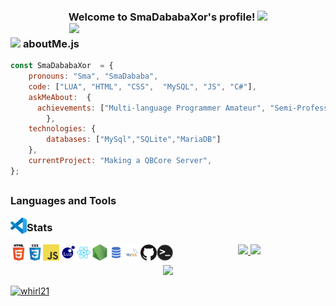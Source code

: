 <h3 align="center">
  Welcome to SmaDababaXor's profile!
  <img align='right' src="https://discord.c99.nl/widget/theme-3/752671913339519059.png" width="410">
  <img src="https://i.imgur.com/VLBb85Z.png" width="28">
</h3>

###  <img src="https://media.giphy.com/media/ln7z2eWriiQAllfVcn/giphy.gif" height="20"> **aboutMe.js**

```javascript
const SmaDababaXor  = {
    pronouns: "Sma", "SmaDababa",
    code: ["LUA", "HTML", "CSS",  "MySQL", "JS", "C#"],
    askMeAbout:  {
      achievements: ["Multi-language Programmer Amateur", "Semi-Professional FPS Player"],
        },
    technologies: {
        databases: ["MySql","SQLite","MariaDB"]
    },
    currentProject: "Making a QBCore Server",
};
```
##

### Languages and Tools
<img align="left" alt="Visual Studio Code" width="26px" src="https://raw.githubusercontent.com/github/explore/80688e429a7d4ef2fca1e82350fe8e3517d3494d/topics/visual-studio-code/visual-studio-code.png" />


### Stats

<img align="left" alt="HTML5" width="26px" src="https://raw.githubusercontent.com/github/explore/80688e429a7d4ef2fca1e82350fe8e3517d3494d/topics/html/html.png" />
<img align="left" alt="CSS3" width="26px" src="https://raw.githubusercontent.com/github/explore/80688e429a7d4ef2fca1e82350fe8e3517d3494d/topics/css/css.png" />
<img align="left" alt="JavaScript" width="26px" src="https://raw.githubusercontent.com/github/explore/80688e429a7d4ef2fca1e82350fe8e3517d3494d/topics/javascript/javascript.png" />
<img align="left" alt="Lua" width="26px" src="https://raw.githubusercontent.com/github/explore/80688e429a7d4ef2fca1e82350fe8e3517d3494d/topics/lua/lua.png" />
<img align="left" alt="React" width="26px" src="https://raw.githubusercontent.com/github/explore/80688e429a7d4ef2fca1e82350fe8e3517d3494d/topics/react/react.png" />
<img align="left" alt="Node.js" width="26px" src="https://raw.githubusercontent.com/github/explore/80688e429a7d4ef2fca1e82350fe8e3517d3494d/topics/nodejs/nodejs.png" />
<img align="left" alt="SQL" width="26px" src="https://raw.githubusercontent.com/github/explore/80688e429a7d4ef2fca1e82350fe8e3517d3494d/topics/sql/sql.png" />
<img align="left" alt="MySQL" width="26px" src="https://raw.githubusercontent.com/github/explore/80688e429a7d4ef2fca1e82350fe8e3517d3494d/topics/mysql/mysql.png" />
<img align="left" alt="GitHub" width="26px" src="https://raw.githubusercontent.com/github/explore/78df643247d429f6cc873026c0622819ad797942/topics/github/github.png" />
<img align="left" alt="Terminal" width="26px" src="https://raw.githubusercontent.com/github/explore/80688e429a7d4ef2fca1e82350fe8e3517d3494d/topics/terminal/terminal.png" />
<div>
  <p align="center">
  <tr>
    <td align="center" style="padding=0;width=50%;">
      <a href="https://github.com/SmaDababaXor">
      <img src="https://github-readme-stats.vercel.app/api?username=smadababaxor&show_icons=true&theme=dracula" />
    </td>
      <td align="center" style="padding=0;width=50%;">
      <a href="https://github.com/SmaDababaXor">
      <img src="https://github-readme-stats-one-bice.vercel.app/api/top-langs/?username=SmaDababaXor&role=OWNER,ORGANIZATION_MEMBER,COLLABORATOR&title_color=e6f6ff&text_color=17b2ff&show_icons=true&bg_color=00000000&hide_border=true&icon_color=e6f6ff&hide_title=true&count_private=true&enable_animations=true" />
    </td>
  </tr>
</p>
<p align="center">
  <tr>
    <td align="center" style="padding=0;width=50%;">
      <a href="https://github.com/SmaDababaXor">
      <img src="http://github-readme-streak-stats.herokuapp.com?user=SmaDababaXor&theme=holi-theme&hide_border=true&date_format=M%20j%5B%2C%20Y%5D&background=DD272700&fire=23A2DD" />
    </td>
  </tr>
</p>
  
  <p align="left"> <img src="https://komarev.com/ghpvc/?username=smadababaxor&label=Profile%20views&color=0dd3b2&style=flat-square" alt="whirl21" /> </p> </p>
